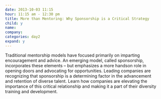 ```yaml
---
date: 2013-10-03 11:15
hour: 11:15 am - 12:30 pm
title: More than Mentoring: Why Sponsorship is a Critical Strategy
child: y
name: 
company:
categories: day2
expand: y
---
```

Traditional mentorship models have focused primarily on imparting encouragement and advice. An emerging model, called sponsorship, incorporates these elements – but emphasizes a more handson role in opening doors and advocating for opportunities. Leading companies are recognizing that sponsorship is a determining factor in the advancement and retention of diverse talent. Learn how companies are elevating the importance of this critical relationship and making it a part of their diversity training and development.